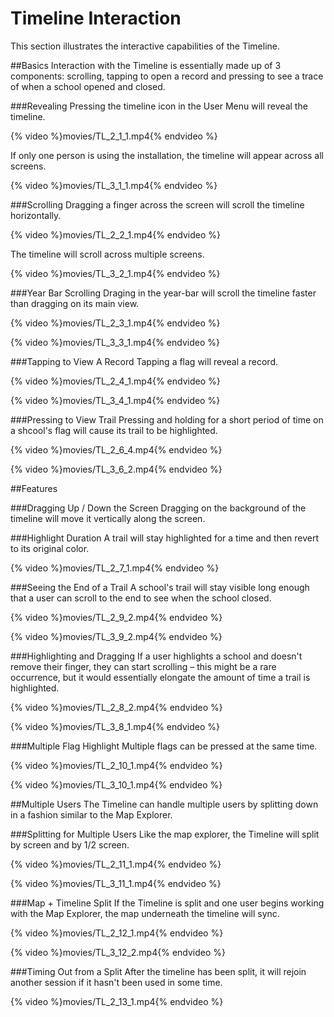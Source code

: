 # Timeline Interaction
This section illustrates the interactive capabilities of the Timeline.

##Basics
Interaction with the Timeline is essentially made up of 3 components: scrolling, tapping to open a record and pressing to see a trace of when a school opened and closed.

###Revealing
Pressing the timeline icon in the User Menu will reveal the timeline.

{% video %}movies/TL_2_1_1.mp4{% endvideo %}

If only one person is using the installation, the timeline will appear across all screens.

{% video %}movies/TL_3_1_1.mp4{% endvideo %}

###Scrolling
Dragging a finger across the screen will scroll the timeline horizontally.

{% video %}movies/TL_2_2_1.mp4{% endvideo %}

The timeline will scroll across multiple screens.

{% video %}movies/TL_3_2_1.mp4{% endvideo %}

###Year Bar Scrolling
Draging in the year-bar will scroll the timeline faster than dragging on its main view.

{% video %}movies/TL_2_3_1.mp4{% endvideo %}

{% video %}movies/TL_3_3_1.mp4{% endvideo %}

###Tapping to View A Record
Tapping a flag will reveal a record.

{% video %}movies/TL_2_4_1.mp4{% endvideo %}

{% video %}movies/TL_3_4_1.mp4{% endvideo %}

###Pressing to View Trail
Pressing and holding for a short period of time on a shcool's flag will cause its trail to be highlighted.

{% video %}movies/TL_2_6_4.mp4{% endvideo %}

{% video %}movies/TL_3_6_2.mp4{% endvideo %}

##Features

###Dragging Up / Down the Screen
Dragging on the background of the timeline will move it vertically along the screen.

###Highlight Duration
A trail will stay highlighted for a time and then revert to its original color.

{% video %}movies/TL_2_7_1.mp4{% endvideo %}

###Seeing the End of a Trail
A school's trail will stay visible long enough that a user can scroll to the end to see when the school closed.

{% video %}movies/TL_2_9_2.mp4{% endvideo %}

{% video %}movies/TL_3_9_2.mp4{% endvideo %}

###Highlighting and Dragging
If a user highlights a school and doesn't remove their finger, they can start scrolling – this might be a rare occurrence, but it would essentially elongate the amount of time a trail is highlighted.

{% video %}movies/TL_2_8_2.mp4{% endvideo %}

{% video %}movies/TL_3_8_1.mp4{% endvideo %}

###Multiple Flag Highlight
Multiple flags can be pressed at the same time.

{% video %}movies/TL_2_10_1.mp4{% endvideo %}

{% video %}movies/TL_3_10_1.mp4{% endvideo %}

##Multiple Users
The Timeline can handle multiple users by splitting down in a fashion similar to the Map Explorer.

###Splitting for Multiple Users
Like the map explorer, the Timeline will split by screen and by 1/2 screen.

{% video %}movies/TL_2_11_1.mp4{% endvideo %}

{% video %}movies/TL_3_11_1.mp4{% endvideo %}

###Map + Timeline Split
If the Timeline is split and one user begins working with the Map Explorer, the map underneath the timeline will sync.

{% video %}movies/TL_2_12_1.mp4{% endvideo %}

{% video %}movies/TL_3_12_2.mp4{% endvideo %}

###Timing Out from a Split
After the timeline has been split, it will rejoin another session if it hasn't been used in some time.

{% video %}movies/TL_2_13_1.mp4{% endvideo %}
